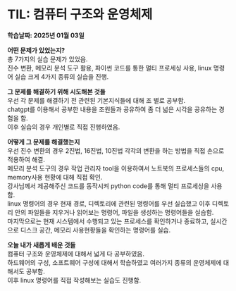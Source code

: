# TIL: 컴퓨터 구조와 운영체제
**학습날짜: 2025년 01월 03일**

**어떤 문제가 있었는지?**  
총 7가지의 실습 문제가 있었음.  
진수 변환, 메모리 분석 도구 활용, 파이썬 코드를 통한 멀티 프로세싱 사용, linux 명령어 실습 크게 4가지 종류의 실습을 진행.  

**그 문제를 해결하기 위해 시도해본 것들**  
우선 각 문제를 해결하기 전 관련된 기본지식들에 대해 조 별로 공부함.  
chatgpt를 이용해서 공부한 내용을 조원들과 공유하여 좀 더 넓은 시각을 공유하는 경험을 함.  
이후 실습의 경우 개인별로 직접 진행하였음.  

**어떻게 그 문제를 해결했는지**  
우선 진수 변환의 경우 2진법, 16진법, 10진법 각각의 변환을 하는 방법을 직접 손으로 적용하여 해결.  
메모리 분석 도구의 경우 작업 관리자 tool을 이용하여서 노트북의 프로세스들의 cpu, memory사용 현황에 대해 직접 확인.  
강사님께서 제공해주신 코드를 동작시켜 python code를 통해 멀티 프로세싱을 사용함.  
linux 명령어의 경우 현재 경로, 디렉토리에 관련된 명령어를 우선 실습했고 이후 디렉토리 안의 파일들을 지우거나 읽어보는 명령어, 파일을 생성하는 명령어들을 실습함.  
마지막으로는 현재 시스템에서 수행되고 있는 프로세스를 확인하거나 종료하고, 실시간으로 디스크 공간, 메모리 사용현황들을 확인하는 명령어를 실습.  


**오늘 내가 새롭게 배운 것들**  
컴퓨터 구조와 운영체제에 대해서 넓게 다 공부하였음.  
하드웨어의 구성, 소프트웨어 구성에 대해서 학습하였고 여러가지 종류의 운영체제에 대해서도 공부함.  
이후 linux 명령어를 직접 작성해보는 실습도 진행함.  
